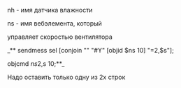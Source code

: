 nh - имя датчика влажности

ns - имя вебэлемента, который 

управляет скоростью вентилятора

_**
sendmess sel [conjoin "" "#Y" [objid $ns 10] "=2,$s"];


objcmd $ns 2,$s 10;**_

Надо оставить только одну из 2х строк
